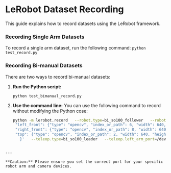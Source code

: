 # LeRobot Dataset Recording

This guide explains how to record datasets using the LeRobot framework.

### Recording Single Arm Datasets

To record a single arm dataset, run the following command:
    ```
    python test_record.py
    ```

### Recording Bi-manual Datasets

There are two ways to record bi-manual datasets:

1. **Run the Python script:**
    ```
    python test_bimanual_record.py
    ```
    
2. **Use the command line:**
    You can use the following command to record without modifying the Python cose:
   ```bash
   python -m lerobot.record   --robot.type=bi_so100_follower   --robot.left_arm_port=/dev/ttyFL   --robot.right_arm_port=/dev/ttyFR   --robot.id=follower_robot   --robot.cameras='{
    "left_front": {"type": "opencv", "index_or_path": 6, "width": 640, "height": 480, "fps": 30},
    "right_front": {"type": "opencv", "index_or_path": 8, "width": 640, "height": 480, "fps": 30},
    "top": {"type": "opencv", "index_or_path": 2, "width": 640, "height": 480, "fps": 30}
      }'   --teleop.type=bi_so100_leader   --teleop.left_arm_port=/dev/ttyTL   --teleop.right_arm_port=/dev/ttyTR   --teleop.id=leader_robot   --display_data=true   --dataset.repo_id=local/record-test                     dataset.push_to_hub=false   --dataset.root=./my_local_dataset2   --dataset.num_episodes=5   --dataset.single_task="Grab the marker_from_the_drawer"
  ```

---

**Caution:** Please ensure you set the correct port for your specific robot arm and camera devices.
  
